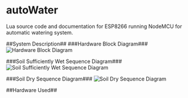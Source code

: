 # autoWater
Lua source code and documentation for ESP8266 running NodeMCU for automatic watering system.

##System Description##
###Hardware Block Diagram###
![Hardware Block Diagram](docs/4181_EC_Proposal_Hardware.png?raw=true&=287x "Hardware Block Diagram" )

###Soil Sufficiently Wet Sequence Diagram###
![Soil Sufficiently Wet Sequence Diagram](docs/4181_EC_Proposal_Sequence_Wet.png?raw=true&=287x "Soil Sufficiently Wet Sequence Diagram")

###Soil Dry Sequence Diagram###
![Soil Dry Sequence Diagram](docs/4181_EC_Proposal_Sequence_Dry.png?raw=true&=287x "Soil Dry Sequence Diagram")

##Hardware Used##
